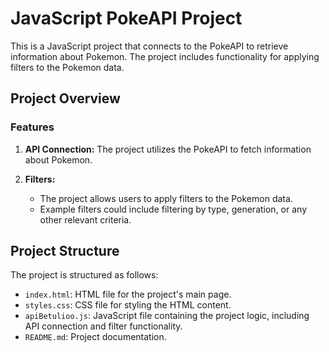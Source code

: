 # JavaScript PokeAPI Project

This is a JavaScript project that connects to the PokeAPI to retrieve information about Pokemon. The project includes functionality for applying filters to the Pokemon data.

## Project Overview

### Features

1. **API Connection:** The project utilizes the PokeAPI to fetch information about Pokemon.

2. **Filters:**
   - The project allows users to apply filters to the Pokemon data.
   - Example filters could include filtering by type, generation, or any other relevant criteria.

## Project Structure

The project is structured as follows:


- `index.html`: HTML file for the project's main page.
- `styles.css`: CSS file for styling the HTML content.
- `apiBetulioo.js`: JavaScript file containing the project logic, including API connection and filter functionality.
- `README.md`: Project documentation.

